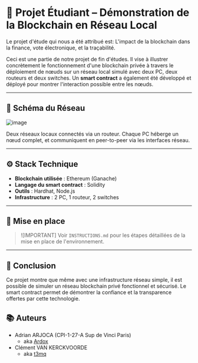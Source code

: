 # 🧱 Projet Étudiant – Démonstration de la Blockchain en Réseau Local

Le projet d'étude qui nous a été attribué est: L'impact de la blockchain dans la finance, vote électronique, et la traçabilité.

Ceci est une partie de notre projet de fin d'études. Il vise à illustrer concrètement le fonctionnement d'une blockchain privée à travers le déploiement de nœuds sur un réseau local simulé avec deux PC, deux routeurs et deux switches. Un **smart contract** a également été développé et déployé pour montrer l'interaction possible entre les nœuds.

---

## 📐 Schéma du Réseau


![image](https://github.com/user-attachments/assets/cf46e266-7d53-4f2c-a9aa-f2546b0cea2f)


Deux réseaux locaux connectés via un routeur. Chaque PC héberge un nœud complet, et communiquent en peer-to-peer via les interfaces réseau.

---

## ⚙️ Stack Technique

- **Blockchain utilisée** : Ethereum (Ganache)
- **Langage du smart contract** : Solidity
- **Outils** : Hardhat, Node.js
- **Infrastructure** : 2 PC, 1 routeur, 2 switches

---

## 🧪 Mise en place

> ![IMPORTANT]
> Voir `INSTRUCTIONS.md` pour les étapes détaillées de la mise en place de l'environnement.

---

## 🧠 Conclusion
Ce projet montre que même avec une infrastructure réseau simple, il est possible de simuler un réseau blockchain privé fonctionnel et sécurisé. Le smart contract permet de démontrer la confiance et la transparence offertes par cette technologie.

## 📚 Auteurs

- Adrian ARJOCA (CPI-1-27-A Sup de Vinci Paris)
  - aka [Ardox](https://github.com/levraiardox)
- Clément VAN KERCKVOORDE
  - aka [t3mq](https://github.com/t3mq)
